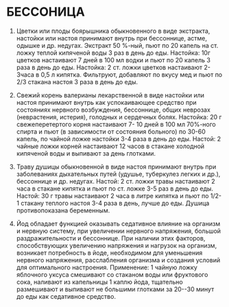 # БЕССОНИЦА

1. Цветки или плоды боярышника обыкновенного в виде экстракта, настойки
или настоя принимают внутрь при бессоннице, астме, одышке и др. недугах.
Экстракт 50 %-ный, пьют по 20 капель на ст. ложку теплой кипяченой воды
3 раз в день до еды. Настойка: 10г цветков настаивают 7 дней в 100 мл
водки и пьют по 20 капель 3 раза в день до еды. Настойка: 2 ст. ложки
цветков настаивают 2-Зчаса в 0,5 л кипятка. Фильтруют, добавляют по
вкусу мед и пьют по 2/3 стакана настоя 3 раза в день до еды.  
  
2. Свежий корень валерианы лекарственной в виде настойки или настоя
принимают внутрь как успокаивающее средство при состояниях нервного
возбуждения, бессоннице, общих неврозах (неврастения, истерия), голодных
и сердечных болях. Настойка: 20 г свежеперетертого корня настаивают 7-
10 дней в 100 мл 70%-ного спирта и пьют (в зависимости от состояния
больного) по 30-60 капель, по чайной ложке настойки 3-4 раза в день до
еды. Настой: 2 чайные ложки корней настаивают 12 часов в стакане
холодной кипяченой воды и выпивают за день глотками.  
  
3. Траву душицы обыкновенной в виде настоя принимают внутрь при
заболеваниях дыхательных путей (удушье, туберкулез легких и др.),
бессоннице и др. недугах. Настой: 2 ст. ложки травы настаивают 2 часа в
стакане кипятка и пьют по ст. ложке 3-5 раз в день до еды. Настой: 30 г
травы настаивают 2 часа в литре кипятка и пьют по 1/2-1 стакану теплого
настоя 3-4 раза в день, лучше до еды. Душица противопоказана
беременным.  
  
4. Йод обладает функцией оказывать седативное влияние на организм и
нервную систему, при увеличении нервного напряжения, большой
раздражительности и бессоннице. При наличии этих факторов,
способствующих увеличению напряжения и нагрузок на организм, возникает
потребность в йоде, необходимом для уменьшения нервного напряжения,
расслабления организма и создания условий для оптимального настроения.
Применение: 1 чайную ложку яблочного уксуса смешивают со стаканом воды
или фруктового сока, наливают из капельницы 1 каплю йода, тщательно
размешивают и выпивают не большими глотками за 20--30 минут до еды как
седативное средство.
